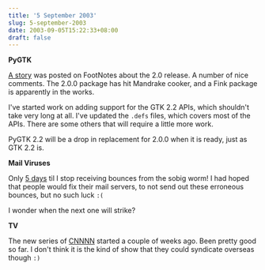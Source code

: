 ```yaml
---
title: '5 September 2003'
slug: 5-september-2003
date: 2003-09-05T15:22:33+08:00
draft: false
---
```


**PyGTK**

[A
story](http://www.gnomedesktop.org/article.php?sid=1316&mode=nested&order=0&thold=0)
was posted on FootNotes about the 2.0 release. A number of nice
comments. The 2.0.0 package has hit Mandrake cooker, and a Fink package
is apparently in the works.

I\'ve started work on adding support for the GTK 2.2 APIs, which
shouldn\'t take very long at all. I\'ve updated the `.defs` files, which
covers most of the APIs. There are some others that will require a
little more work.

PyGTK 2.2 will be a drop in replacement for 2.0.0 when it is ready, just
as GTK 2.2 is.

**Mail Viruses**

Only [5 days](http://www.f-secure.com/v-descs/sobig_f.shtml) til I stop
receiving bounces from the sobig worm! I had hoped that people would fix
their mail servers, to not send out these erroneous bounces, but no such
luck `:(`

I wonder when the next one will strike?

**TV**

The new series of [CNNNN](http://www.cnnnn.com/) started a couple of
weeks ago. Been pretty good so far. I don\'t think it is the kind of
show that they could syndicate overseas though `:)`
